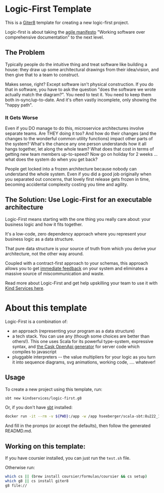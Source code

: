 # Logic-First Template

This is a [Giter8](http://www.foundweekends.org/giter8/index.html) template for creating a new logic-first project.

Logic-first is about taking the [agile manifesto](https://agilemanifesto.org/) "Working software over comprehensive documentation" to the next level.

## The Problem
Typically people do the intuitive thing and treat software like building a house: they draw up some architectural drawings from their idea/vision, and then give that to a team to construct.

Makes sense, right? Except software isn't physical construction. If you do that in software, you have to ask the question "does the software we wrote actually match the diagram?". You need to test it. You need to keep them both in-sync/up-to-date. And it's often vastly incomplete, only showing the "happy path". 

### It Gets Worse
Even if you DO manage to do this, microservice architectures involve separate teams. Are THEY doing it too? And how do their changes (and the changes to the wonderful common utility functions) impact other parts of the system? What's the chance any one person understands how it all hangs together, let along the whole team? What does that cost in terms of getting new team members up-to-speed? Now go on holiday for 2 weeks ... what does the system do when you get back?

People get locked into a frozen architecture because nobody can understand the whole system. Even if you did a good job originally when you separated out concerns, that lovely first release gets frozen in time, becoming accidental complexity costing you time and agility.

## The Solution: Use Logic-First for an executable architecture

Logic-First means starting with the one thing you really care about: your business logic and how it fits together.

It's a low-code, zero dependency approach where you represent your business logic as a data structure.

That pure data structure is your source of truth from which you derive your architecture, not the other way around.

Coupled with a contract-first approach to your schemas, this approach allows you to get [immediate feedback](https://www.youtube.com/watch?v=PUv66718DII) on your system and eliminates a massive source of miscommunication and waste.

Read more about Logic-First and get help upskilling your team to use it with [Kind Services here](https://kindservices.co.uk/).

# About this template

Logic-First is a combination of:
 * an approach (representing your program as a data structure)
 * a tech stack. You can use any (though some choices are better than others!). This one uses Scala for its powerful type-system, expressive syntax, and [the Cask OpenApi generator](https://github.com/OpenAPITools/openapi-generator/tree/master/samples/server/petstore/scala-cask]) for server code which compiles to javascript
 * pluggable interpreters -- the value multipliers for your logic as you turn it into sequence diagrams, svg animations, working code, .... whatever!

## Usage

To create a new project using this template, run:

```bash
sbt new kindservices/logic-first.g8
```

Or, if you don't have [sbt](https://www.scala-sbt.org/) installed:

```sh
docker run -it --rm -v ${PWD}:/app -w /app hseeberger/scala-sbt:8u222_1.3.5_2.13.1 sbt new kindservices/logic-first.g8
```


And fill in the promps (or accept the defaults), then follow the generated READMD.md.


## Working on this template:

If you have coursier installed, you can just run the `test.sh` file. 

Otherwise run:
```sh
which cs || (brew install coursier/formulas/coursier && cs setup)
which g8 || cs install giter8
g8 file://
```
